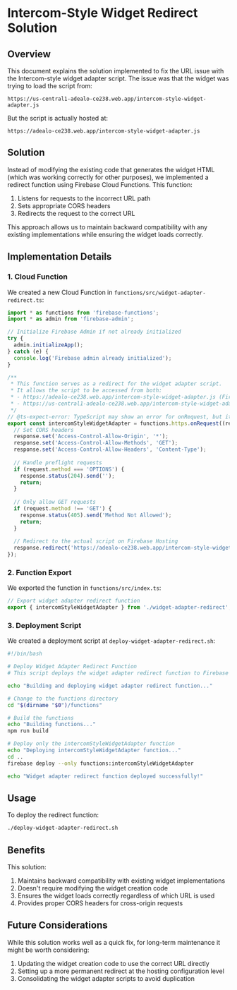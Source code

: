 # Intercom-Style Widget Redirect Solution

## Overview

This document explains the solution implemented to fix the URL issue with the Intercom-style widget adapter script. The issue was that the widget was trying to load the script from:

```
https://us-central1-adealo-ce238.web.app/intercom-style-widget-adapter.js
```

But the script is actually hosted at:

```
https://adealo-ce238.web.app/intercom-style-widget-adapter.js
```

## Solution

Instead of modifying the existing code that generates the widget HTML (which was working correctly for other purposes), we implemented a redirect function using Firebase Cloud Functions. This function:

1. Listens for requests to the incorrect URL path
2. Sets appropriate CORS headers
3. Redirects the request to the correct URL

This approach allows us to maintain backward compatibility with any existing implementations while ensuring the widget loads correctly.

## Implementation Details

### 1. Cloud Function

We created a new Cloud Function in `functions/src/widget-adapter-redirect.ts`:

```typescript
import * as functions from 'firebase-functions';
import * as admin from 'firebase-admin';

// Initialize Firebase Admin if not already initialized
try {
  admin.initializeApp();
} catch (e) {
  console.log('Firebase admin already initialized');
}

/**
 * This function serves as a redirect for the widget adapter script.
 * It allows the script to be accessed from both:
 * - https://adealo-ce238.web.app/intercom-style-widget-adapter.js (Firebase Hosting)
 * - https://us-central1-adealo-ce238.web.app/intercom-style-widget-adapter.js (Cloud Functions)
 */
// @ts-expect-error: TypeScript may show an error for onRequest, but it exists at runtime
export const intercomStyleWidgetAdapter = functions.https.onRequest((request, response) => {
  // Set CORS headers
  response.set('Access-Control-Allow-Origin', '*');
  response.set('Access-Control-Allow-Methods', 'GET');
  response.set('Access-Control-Allow-Headers', 'Content-Type');
  
  // Handle preflight requests
  if (request.method === 'OPTIONS') {
    response.status(204).send('');
    return;
  }
  
  // Only allow GET requests
  if (request.method !== 'GET') {
    response.status(405).send('Method Not Allowed');
    return;
  }
  
  // Redirect to the actual script on Firebase Hosting
  response.redirect('https://adealo-ce238.web.app/intercom-style-widget-adapter.js');
});
```

### 2. Function Export

We exported the function in `functions/src/index.ts`:

```typescript
// Export widget adapter redirect function
export { intercomStyleWidgetAdapter } from './widget-adapter-redirect';
```

### 3. Deployment Script

We created a deployment script at `deploy-widget-adapter-redirect.sh`:

```bash
#!/bin/bash

# Deploy Widget Adapter Redirect Function
# This script deploys the widget adapter redirect function to Firebase

echo "Building and deploying widget adapter redirect function..."

# Change to the functions directory
cd "$(dirname "$0")/functions"

# Build the functions
echo "Building functions..."
npm run build

# Deploy only the intercomStyleWidgetAdapter function
echo "Deploying intercomStyleWidgetAdapter function..."
cd ..
firebase deploy --only functions:intercomStyleWidgetAdapter

echo "Widget adapter redirect function deployed successfully!"
```

## Usage

To deploy the redirect function:

```bash
./deploy-widget-adapter-redirect.sh
```

## Benefits

This solution:

1. Maintains backward compatibility with existing widget implementations
2. Doesn't require modifying the widget creation code
3. Ensures the widget loads correctly regardless of which URL is used
4. Provides proper CORS headers for cross-origin requests

## Future Considerations

While this solution works well as a quick fix, for long-term maintenance it might be worth considering:

1. Updating the widget creation code to use the correct URL directly
2. Setting up a more permanent redirect at the hosting configuration level
3. Consolidating the widget adapter scripts to avoid duplication
